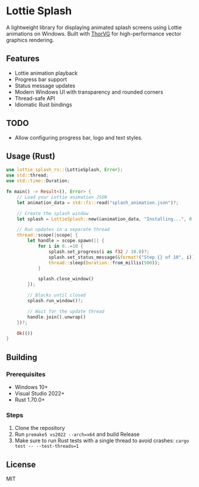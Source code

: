 # Lottie Splash

A lightweight library for displaying animated splash screens using Lottie animations on Windows. Built with [ThorVG](https://github.com/thorvg/thorvg) for high-performance vector graphics rendering.

## Features

- Lottie animation playback
- Progress bar support
- Status message updates
- Modern Windows UI with transparency and rounded corners
- Thread-safe API
- Idiomatic Rust bindings

## TODO
- Allow configuring progress bar, logo and text styles.

## Usage (Rust)

```rust
use lottie_splash_rs::{LottieSplash, Error};
use std::thread;
use std::time::Duration;

fn main() -> Result<(), Error> {
    // Load your Lottie animation JSON
    let animation_data = std::fs::read("splash_animation.json")?;

    // Create the splash window
    let splash = LottieSplash::new(&animation_data, "Installing...", 0, 0)?;

    // Run updates in a separate thread
    thread::scope(|scope| {
        let handle = scope.spawn(|| {
            for i in 0..=10 {
                splash.set_progress(i as f32 / 10.0)?;
                splash.set_status_message(&format!("Step {} of 10", i))?;
                thread::sleep(Duration::from_millis(500));
            }

            splash.close_window()
        });

        // Blocks until closed
        splash.run_window()?;

        // Wait for the update thread
        handle.join().unwrap()
    })?;

    Ok(())
}
```

## Building

### Prerequisites

- Windows 10+
- Visual Studio 2022+
- Rust 1.70.0+

### Steps

1. Clone the repository
2. Run `premake5 vs2022 --arch=x64` and build Release
3. Make sure to run Rust tests with a single thread to avoid crashes: `cargo test -- --test-threads=1`

## License

MIT

